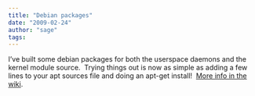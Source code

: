 ```yaml
---
title: "Debian packages"
date: "2009-02-24"
author: "sage"
tags: 
---
```


I’ve built some debian packages for both the userspace daemons and the kernel module source.  Trying things out is now as simple as adding a few lines to your apt sources file and doing an apt-get install!  [More info in the wiki](http://ceph.newdream.net/wiki/Debian).

